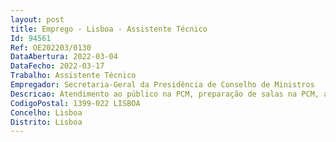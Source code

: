 ```yaml
--- 
layout: post
title: Emprego - Lisboa - Assistente Técnico
Id: 94561
Ref: OE202203/0130
DataAbertura: 2022-03-04
DataFecho: 2022-03-17
Trabalho: Assistente Técnico
Empregador: Secretaria-Geral da Presidência de Conselho de Ministros
Descricao: Atendimento ao público na PCM, preparação de salas na PCM, acompanhamento protocolar a entidades visitantes e participantes em reuniões na PCM. Apoio a eventos no exterior, incluindo preparação dos eventos e acompanhamento protocolar de participantes.
CodigoPostal: 1399-022 LISBOA
Concelho: Lisboa
Distrito: Lisboa
--- 
```

